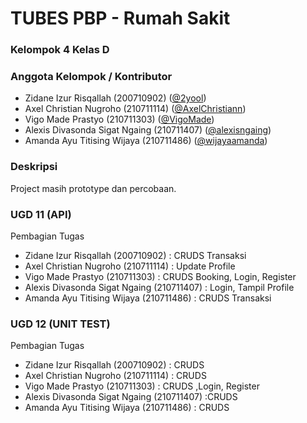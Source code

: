# TUBES PBP - Rumah Sakit

### Kelompok 4 Kelas D

### Anggota Kelompok / Kontributor
- Zidane Izur Risqallah (200710902) ([@2yool](https://github.com/2yool))
- Axel Christian Nugroho (210711114) ([@AxelChristiann](https://github.com/AxelChristiann))
- Vigo Made Prastyo (210711303) ([@VigoMade](https://github.com/VigoMade))
- Alexis Divasonda Sigat Ngaing (210711407) ([@alexisngaing](https://github.com/alexisngaing))
- Amanda Ayu Titising Wijaya (210711486) ([@wijayaamanda](https://github.com/wijayaamanda))

### Deskripsi 
Project masih prototype dan percobaan.

### UGD 11 (API)
Pembagian Tugas 
- Zidane Izur Risqallah (200710902) : CRUDS Transaksi
- Axel Christian Nugroho (210711114) : Update Profile
- Vigo Made Prastyo (210711303) : CRUDS Booking, Login, Register
- Alexis Divasonda Sigat Ngaing (210711407) : Login, Tampil Profile
- Amanda Ayu Titising Wijaya (210711486) : CRUDS Transaksi

### UGD 12 (UNIT TEST)
Pembagian Tugas 
- Zidane Izur Risqallah (200710902) : CRUDS 
- Axel Christian Nugroho (210711114) : CRUDS
- Vigo Made Prastyo (210711303) : CRUDS ,Login, Register
- Alexis Divasonda Sigat Ngaing (210711407) :CRUDS
- Amanda Ayu Titising Wijaya (210711486) : CRUDS

